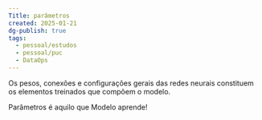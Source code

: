 ```yaml
---
Title: parâmetros
created: 2025-01-21
dg-publish: true
tags:
  - pessoal/estudos
  - pessoal/puc
  - DataOps
---
```

Os pesos, conexões e configurações gerais das redes neurais constituem os elementos treinados que compõem o modelo.

Parâmetros é aquilo que Modelo aprende!